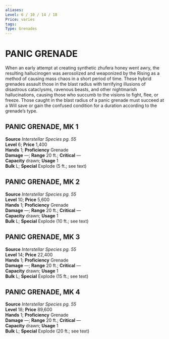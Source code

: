 ```yaml
---
aliases: 
Level: 6 / 10 / 14 / 18
Price: varies
tags: 
Type: Grenades
---
```

# PANIC GRENADE

When an early attempt at creating synthetic zhufera honey went awry, the resulting hallucinogen was aerosolized and weaponized by the Rising as a method of causing mass chaos in a short period of time. These hybrid grenades assault those in the blast radius with terrifying illusions of disastrous cataclysms, ravenous beasts, and other nightmarish hallucinations, causing those who succumb to the visions to fight, flee, or freeze. Those caught in the blast radius of a panic grenade must succeed at a Will save or gain the confused condition for a duration according to the grenade’s type.  

##  PANIC GRENADE, MK 1

**Source** _Interstellar Species pg. 55_  
**Level** 6; **Price** 1,400  
**Hands** 1; **Proficiency** Grenade  
**Damage** —; **Range** 20 ft.; **Critical** —  
**Capacity** drawn; **Usage** 1  
**Bulk** L; **Special** Explode (5 ft.; see text)

##  PANIC GRENADE, MK 2

**Source** _Interstellar Species pg. 55_  
**Level** 10; **Price** 5,600  
**Hands** 1; **Proficiency** Grenade  
**Damage** —; **Range** 20 ft.; **Critical** —  
**Capacity** drawn; **Usage** 1  
**Bulk** L; **Special** Explode (10 ft.; see text)

##  PANIC GRENADE, MK 3

**Source** _Interstellar Species pg. 55_  
**Level** 14; **Price** 22,400  
**Hands** 1; **Proficiency** Grenade  
**Damage** —; **Range** 20 ft.; **Critical** —  
**Capacity** drawn; **Usage** 1  
**Bulk** L; **Special** Explode (15 ft.; see text)

##  PANIC GRENADE, MK 4

**Source** _Interstellar Species pg. 55_  
**Level** 18; **Price** 89,600  
**Hands** 1; **Proficiency** Grenade  
**Damage** —; **Range** 20 ft.; **Critical** —  
**Capacity** drawn; **Usage** 1  
**Bulk** L; **Special** Explode (20 ft.; see text)
